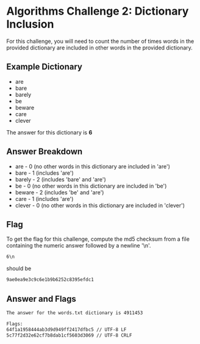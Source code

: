 # Algorithms Challenge 2: Dictionary Inclusion

For this challenge, you will need to count the number of times words in the provided dictionary are included in other words in the provided dictionary.

## Example Dictionary

* are
* bare
* barely
* be
* beware
* care
* clever

The answer for this dictionary is **6**

## Answer Breakdown

* are    - 0 (no other words in this dictionary are included in 'are')
* bare   - 1 (includes 'are')
* barely - 2 (includes 'bare' and 'are')
* be     - 0 (no other words in this dictionary are included in 'be')
* beware - 2 (includes 'be' and 'are')
* care   - 1 (includes 'are')
* clever - 0 (no other words in this dictionary are included in 'clever')

## Flag

To get the flag for this challenge, compute the md5 checksum from a file containing the numeric answer followed by a newline '\n'.

```txt
6\n
```

should be

```txt
9ae0ea9e3c9c6e1b9b6252c8395efdc1
```

## Answer and Flags

```txt
The answer for the words.txt dictionary is 4911453

Flags:
64f1a1958444ab3d9d949ff2417dfbc5 // UTF-8 LF
5c77f2d32e62cf7b8dab1cf5603d3069 // UTF-8 CRLF
```

